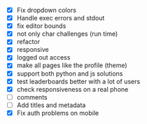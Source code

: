 - [x] Fix dropdown colors
- [x] Handle exec errors and stdout
- [x] fix editor bounds
- [x] not only char challenges (run time)
- [x] refactor
- [x] responsive
- [x] logged out access
- [x] make all pages like the profile (theme)
- [x] support both python and js solutions
- [x] test leaderboards better with a lot of users
- [x] check responsiveness on a real phone
- [ ] comments
- [ ] Add titles and metadata
- [x] Fix auth problems on mobile
